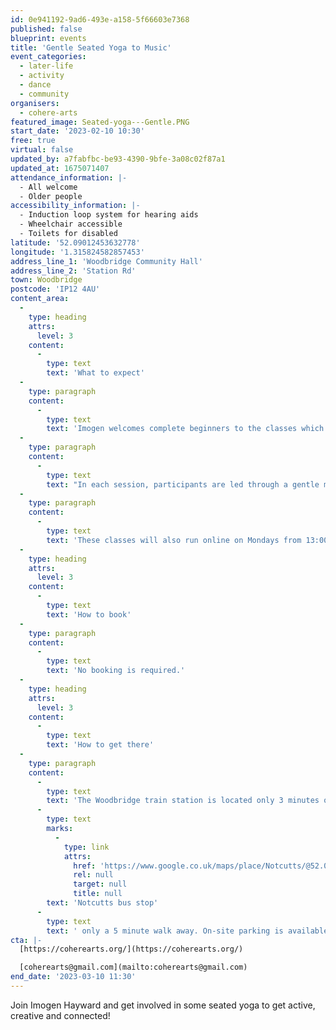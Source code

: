 ```yaml
---
id: 0e941192-9ad6-493e-a158-5f66603e7368
published: false
blueprint: events
title: 'Gentle Seated Yoga to Music'
event_categories:
  - later-life
  - activity
  - dance
  - community
organisers:
  - cohere-arts
featured_image: Seated-yoga---Gentle.PNG
start_date: '2023-02-10 10:30'
free: true
virtual: false
updated_by: a7fabfbc-be93-4390-9bfe-3a08c02f87a1
updated_at: 1675071407
attendance_information: |-
  - All welcome
  - Older people
accessibility_information: |-
  - Induction loop system for hearing aids
  - Wheelchair accessible 
  - Toilets for disabled
latitude: '52.09012453632778'
longitude: '1.315824582857453'
address_line_1: 'Woodbridge Community Hall'
address_line_2: 'Station Rd'
town: Woodbridge
postcode: 'IP12 4AU'
content_area:
  -
    type: heading
    attrs:
      level: 3
    content:
      -
        type: text
        text: 'What to expect'
  -
    type: paragraph
    content:
      -
        type: text
        text: 'Imogen welcomes complete beginners to the classes which are carefully designed to promote self-care whilst improving physical and mental wellbeing. Sessions are completely free to attend and do not require pre-booking or any special clothes or equipment.'
  -
    type: paragraph
    content:
      -
        type: text
        text: "In each session, participants are led through a gentle movement and class to relaxing music, with all activity taking place seated on a chair. There is also time to unwind and connect socially over a cuppa or cool drink after the activity.\_All participants are welcome to bring along a partner, friend, or loved one."
  -
    type: paragraph
    content:
      -
        type: text
        text: 'These classes will also run online on Mondays from 13:00 to 14:00. Please email coherearts@gmail.com for a Zoom link. '
  -
    type: heading
    attrs:
      level: 3
    content:
      -
        type: text
        text: 'How to book'
  -
    type: paragraph
    content:
      -
        type: text
        text: 'No booking is required.'
  -
    type: heading
    attrs:
      level: 3
    content:
      -
        type: text
        text: 'How to get there'
  -
    type: paragraph
    content:
      -
        type: text
        text: 'The Woodbridge train station is located only 3 minutes on foot and there is also a '
      -
        type: text
        marks:
          -
            type: link
            attrs:
              href: 'https://www.google.co.uk/maps/place/Notcutts/@52.0903331,1.3107576,19.15z/data=!4m22!1m16!4m15!1m6!1m2!1s0x47d99c878842e4c5:0x75827da4aafb2570!2sNotcutts,+Woodbridge+IP12+4AE!2m2!1d1.310729!2d52.090389!1m6!1m2!1s0x47d99c86720e2571:0xdc6b496391b51846!2sWoodbridge+Community+Hall,+Station+Rd,+Woodbridge+IP12+4AU!2m2!1d1.3158675!2d52.0900059!3e2!3m4!1s0x47d99c878842e4c5:0x75827da4aafb2570!8m2!3d52.090389!4d1.310729'
              rel: null
              target: null
              title: null
        text: 'Notcutts bus stop'
      -
        type: text
        text: ' only a 5 minute walk away. On-site parking is available at the community centre. '
cta: |-
  [https://coherearts.org/](https://coherearts.org/)

  [coherearts@gmail.com](mailto:coherearts@gmail.com)
end_date: '2023-03-10 11:30'
---
```

Join Imogen Hayward and get involved in some seated yoga to get active, creative and connected!